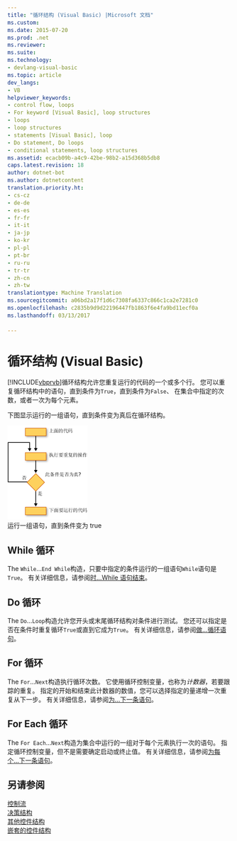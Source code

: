 ```yaml
---
title: "循环结构 (Visual Basic) |Microsoft 文档"
ms.custom: 
ms.date: 2015-07-20
ms.prod: .net
ms.reviewer: 
ms.suite: 
ms.technology:
- devlang-visual-basic
ms.topic: article
dev_langs:
- VB
helpviewer_keywords:
- control flow, loops
- For keyword [Visual Basic], loop structures
- loops
- loop structures
- statements [Visual Basic], loop
- Do statement, Do loops
- conditional statements, loop structures
ms.assetid: ecacb09b-a4c9-42be-98b2-a15d368b5db8
caps.latest.revision: 18
author: dotnet-bot
ms.author: dotnetcontent
translation.priority.ht:
- cs-cz
- de-de
- es-es
- fr-fr
- it-it
- ja-jp
- ko-kr
- pl-pl
- pt-br
- ru-ru
- tr-tr
- zh-cn
- zh-tw
translationtype: Machine Translation
ms.sourcegitcommit: a06bd2a17f1d6c7308fa6337c866c1ca2e7281c0
ms.openlocfilehash: c2835b9d9d22196447fb1863f6e4fa9bd11ecf0a
ms.lasthandoff: 03/13/2017

---
```

# <a name="loop-structures-visual-basic"></a>循环结构 (Visual Basic)
[!INCLUDE[vbprvb](../../../../csharp/programming-guide/concepts/linq/includes/vbprvb_md.md)]循环结构允许您重复运行的代码的一个或多个行。 您可以重复循环结构中的语句，直到条件为`True`，直到条件为`False`、 在集合中指定的次数，或者一次为每个元素。  
  
 下图显示运行的一组语句，直到条件变为真后在循环结构。  
  
 ![流程图显示了 do...循环](../../../../visual-basic/programming-guide/language-features/control-flow/media/dountilloop.gif "DoUntilLoop")  
运行一组语句，直到条件变为 true  
  
## <a name="while-loops"></a>While 循环  
 The `While`...`End While`构造，只要中指定的条件运行的一组语句`While`语句是`True`。 有关详细信息，请参阅[时...While 语句结束](../../../../visual-basic/language-reference/statements/while-end-while-statement.md)。  
  
## <a name="do-loops"></a>Do 循环  
 The `Do`...`Loop`构造允许您开头或末尾循环结构对条件进行测试。 您还可以指定是否在条件时重复循环`True`或直到它成为`True`。 有关详细信息，请参阅[做...循环语句](../../../../visual-basic/language-reference/statements/do-loop-statement.md)。  
  
## <a name="for-loops"></a>For 循环  
 The `For`...`Next`构造执行循环次数。 它使用循环控制变量，也称为*计数器*，若要跟踪的重复。 指定的开始和结束此计数器的数值，您可以选择指定的量递增一次重复从下一步。 有关详细信息，请参阅[为...下一条语句](../../../../visual-basic/language-reference/statements/for-next-statement.md)。  
  
## <a name="for-each-loops"></a>For Each 循环  
 The `For Each`...`Next`构造为集合中运行的一组对于每个元素执行一次的语句。 指定循环控制变量，但不是需要确定启动或终止值。 有关详细信息，请参阅[为每个...下一条语句](../../../../visual-basic/language-reference/statements/for-each-next-statement.md)。  
  
## <a name="see-also"></a>另请参阅  
 [控制流](../../../../visual-basic/programming-guide/language-features/control-flow/index.md)   
 [决策结构](../../../../visual-basic/programming-guide/language-features/control-flow/decision-structures.md)   
 [其他控件结构](../../../../visual-basic/programming-guide/language-features/control-flow/other-control-structures.md)   
 [嵌套的控件结构](../../../../visual-basic/programming-guide/language-features/control-flow/nested-control-structures.md)
